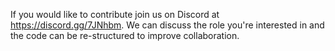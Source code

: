 If you would like to contribute join us on Discord at https://discord.gg/7JNhbm. We can discuss the role you're interested in and the code can be re-structured to improve collaboration.

